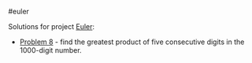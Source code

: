 #euler

Solutions for project [Euler](http://projecteuler.net):

* [Problem 8](http://projecteuler.net/problem=8) - find the greatest product of five consecutive digits in the 1000-digit number.